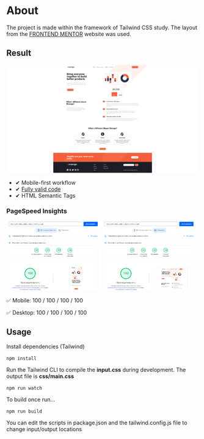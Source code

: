 # About

The project is made within the framework of Tailwind CSS study. The layout from the [FRONTEND MENTOR](https://www.frontendmentor.io/challenges/manage-landing-page-SLXqC6P5) website was used.

## Result

![](https://github.com/getFrontend/tailwind-landing-page/blob/main/img/Tailwind-Landing-Page-screen.png?raw=true)

* ✔ Mobile-first workflow 
* ✔ [Fully valid code](https://validator.w3.org/nu/?doc=https%3A%2F%2Fgetfrontend.github.io%2Ftailwind-landing-page%2F) 
* ✔ HTML Semantic Tags

### PageSpeed Insights

<img src="https://github.com/getFrontend/tailwind-landing-page/blob/main/img/tailwind-landing-page-mobile.png?raw=true" width="49%"/> <img src="https://github.com/getFrontend/tailwind-landing-page/blob/main/img/tailwind-landing-page-desktop.png?raw=true" width="49%"/>

✅ Mobile: 100 / 100 / 100 / 100

✅ Desktop: 100 / 100 / 100 / 100

## Usage
Install dependencies (Tailwind)

```
npm install
```

Run the Tailwind CLI to compile the **input.css** during development. The output file is **css/main.css**

```
npm run watch
```

To build once run...

```
npm run build
```

You can edit the scripts in package.json and the tailwind.config.js file to change input/output locations 